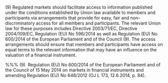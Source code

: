 (9) Regulated markets should facilitate access to information published under the conditions established by Union law available to members and participants via arrangements that provide for easy, fair and non-discriminatory access for all members and participants. The relevant Union law for these purposes includes Directive 2003/71/EC, Directive 2004/109/EC, Regulation (EU) No 596/2014 as well as Regulation (EU) No 600/2014 of the European Parliament and of the Council (9). The access arrangements should ensure that members and participants have access on equal terms to the relevant information that may have an influence on the valuation of a financial instrument.

%%% (9)  Regulation (EU) No 600/2014 of the European Parliament and of the Council of 15 May 2014 on markets in financial instruments and amending Regulation (EU) No 648/2012 (OJ L 173, 12.6.2014, p. 84).